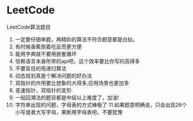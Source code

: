 # LeetCode
LeetCode算法题目

1. 一定要仔细审题，再精妙的算法不符合题意都是白扯。
2. 有时候香蕉倒着吃反而更方便
3. 能用字典就不要用嵌套循环
4. 信赖语言本身所带的api吧，这个效率要比你写的高得多
5. 不要盲目的用递归算法
6. 动态规划真是个解决问题的好办法
7. 双指针的作用要比想象的大得多,应用场景也更加多
8. 差速指针，双指针的变形
9. 一般回溯法的题目都是中级以上难度了，加油!
10. 字符串出现的问题，字母表的方式棒极了
11.如果题意明确说，只会出现26个小写或者大写字母，果断用字母表吧，不要犹豫
